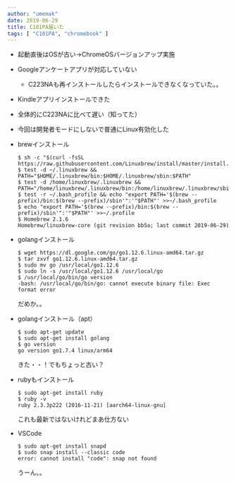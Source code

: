 ```yaml
---
author: "umemak"
date: 2019-06-29
title: C101PA届いた
tags: [ "C101PA", "chromebook" ]
---
```


* 起動直後はOSが古い→ChromeOSバージョンアップ実施
* Googleアンケートアプリが対応していない
  - C223NAも再インストールしたらインストールできなくなっていた。。
* Kindleアプリインストールできた
* 全体的にC223NAに比べて遅い（知ってた）
* 今回は開発者モードにしないで普通にLinux有効化した
* brewインストール
  ```
  $ sh -c "$(curl -fsSL https://raw.githubusercontent.com/Linuxbrew/install/master/install.sh)"
  $ test -d ~/.linuxbrew && PATH="$HOME/.linuxbrew/bin:$HOME/.linuxbrew/sbin:$PATH"
  $ test -d /home/linuxbrew/.linuxbrew && PATH="/home/linuxbrew/.linuxbrew/bin:/home/linuxbrew/.linuxbrew/sbin:$PATH"
  $ test -r ~/.bash_profile && echo "export PATH='$(brew --prefix)/bin:$(brew --prefix)/sbin'":'"$PATH"' >>~/.bash_profile
  $ echo "export PATH='$(brew --prefix)/bin:$(brew --prefix)/sbin'":'"$PATH"' >>~/.profile
  $ Homebrew 2.1.6
  Homebrew/linuxbrew-core (git revision bb5a; last commit 2019-06-29)
  ```
* golangインストール
  ```
  $ wget https://dl.google.com/go/go1.12.6.linux-amd64.tar.gz
  $ tar zxvf go1.12.6.linux-amd64.tar.gz
  $ sudo mv go /usr/local/go1.12.6
  $ sudo ln -s /usr/local/go1.12.6 /usr/local/go
  $ /usr/local/go/bin/go version
  -bash: /usr/local/go/bin/go: cannot execute binary file: Exec format error
  ```
  だめか。。

* golangインストール（apt）
  ```
  $ sudo apt-get update
  $ sudo apt-get install golang
  $ go version
  go version go1.7.4 linux/arm64
  ```
  きた・・！でもちょっと古い？

* rubyもインストール
  ```
  $ sudo apt-get install ruby
  $ ruby -v
  ruby 2.3.3p222 (2016-11-21) [aarch64-linux-gnu]
  ```
  これも最新ではないけれどまあ仕方ない

* VSCode
  ```
  $ sudo apt-get install snapd
  $ sudo snap install --classic code
  error: cannot install "code": snap not found
  ```
  うーん。。
